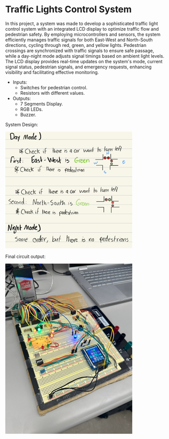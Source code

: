 # Traffic Lights Control System 

In this project, a system was made to develop a sophisticated traffic light control system with an integrated LCD display to optimize traffic flow and pedestrian safety. By employing microcontrollers and sensors, the system efficiently manages traffic signals for both East-West and North-South directions, cycling through red, green, and yellow lights. Pedestrian crossings are synchronized with traffic signals to ensure safe passage, while a day-night mode adjusts signal timings based on ambient light levels. The LCD display provides real-time updates on the system's mode, current signal status, pedestrian signals, and emergency requests, enhancing visibility and facilitating effective monitoring.

- Inputs:
    - Switches for pedestrian control.
    - Resistors with different values.
- Outputs:
    - 7 Segments Display.
    - RGB LEDs.
    - Buzzer.

System Design:

<img src='./pictures/design_07.jpg' width='400'>


Final circuit output: 

<img src='./pictures/circuit_07.jpg' width='400'>

